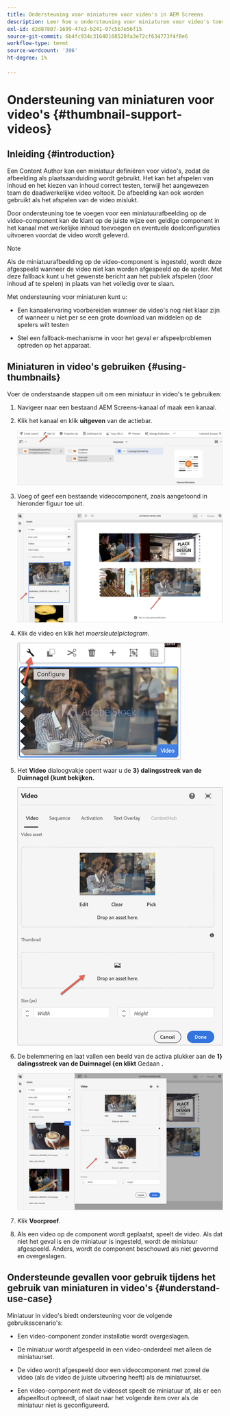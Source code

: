 ```yaml
---
title: Ondersteuning voor miniaturen voor video's in AEM Screens
description: Leer hoe u ondersteuning voor miniaturen voor video's toevoegt in AEM Screens.
exl-id: d2d87807-1699-47e3-b241-07c5b7e56f15
source-git-commit: 6b4fc934c31640168528fa3e72cf634773f4f8e6
workflow-type: tm+mt
source-wordcount: '396'
ht-degree: 1%

---
```


# Ondersteuning van miniaturen voor video&#39;s {#thumbnail-support-videos}

## Inleiding {#introduction}

Een Content Author kan een miniatuur definiëren voor video&#39;s, zodat de afbeelding als plaatsaanduiding wordt gebruikt. Het kan het afspelen van inhoud en het kiezen van inhoud correct testen, terwijl het aangewezen team de daadwerkelijke video voltooit. De afbeelding kan ook worden gebruikt als het afspelen van de video mislukt.

Door ondersteuning toe te voegen voor een miniatuurafbeelding op de video-component kan de klant op de juiste wijze een geldige component in het kanaal met werkelijke inhoud toevoegen en eventuele doelconfiguraties uitvoeren voordat de video wordt geleverd.

>[!NOTE]
>Als de miniatuurafbeelding op de video-component is ingesteld, wordt deze afgespeeld wanneer de video niet kan worden afgespeeld op de speler. Met deze fallback kunt u het gewenste bericht aan het publiek afspelen (door inhoud af te spelen) in plaats van het volledig over te slaan.

Met ondersteuning voor miniaturen kunt u:

* Een kanaalervaring voorbereiden wanneer de video&#39;s nog niet klaar zijn of wanneer u niet per se een grote download van middelen op de spelers wilt testen

* Stel een fallback-mechanisme in voor het geval er afspeelproblemen optreden op het apparaat.

## Miniaturen in video&#39;s gebruiken {#using-thumbnails}

Voer de onderstaande stappen uit om een miniatuur in video&#39;s te gebruiken:

1. Navigeer naar een bestaand AEM Screens-kanaal of maak een kanaal.

1. Klik het kanaal en klik **uitgeven** van de actiebar.

   ![afbeelding](/help/user-guide/assets/thumbnails/thumbnail-1.png)

1. Voeg of geef een bestaande videocomponent, zoals aangetoond in hieronder figuur toe uit.

   ![afbeelding](/help/user-guide/assets/thumbnails/thumbnail-2.png)

1. Klik de video en klik het *moersleutelpictogram*.

   ![afbeelding](/help/user-guide/assets/thumbnails/thumbnail-3.png)

1. Het **Video** dialoogvakje opent waar u de **3} dalingsstreek van de Duimnagel {kunt bekijken.**

   ![afbeelding](/help/user-guide/assets/thumbnails/thumbnail-4.png)

1. De belemmering en laat vallen een beeld van de activa plukker aan de **1} dalingsstreek van de Duimnagel {en klikt** Gedaan **.**

   ![afbeelding](/help/user-guide/assets/thumbnails/thumbnail-5.png)

1. Klik **Voorproef**.

1. Als een video op de component wordt geplaatst, speelt de video. Als dat niet het geval is en de miniatuur is ingesteld, wordt de miniatuur afgespeeld. Anders, wordt de component beschouwd als niet gevormd en overgeslagen.

## Ondersteunde gevallen voor gebruik tijdens het gebruik van miniaturen in video&#39;s {#understand-use-case}

Miniatuur in video&#39;s biedt ondersteuning voor de volgende gebruiksscenario&#39;s:

* Een video-component zonder installatie wordt overgeslagen.

* De miniatuur wordt afgespeeld in een video-onderdeel met alleen de miniatuurset.

* De video wordt afgespeeld door een videocomponent met zowel de video (als de video de juiste uitvoering heeft) als de miniatuurset.

* Een video-component met de videoset speelt de miniatuur af, als er een afspeelfout optreedt, of slaat naar het volgende item over als de miniatuur niet is geconfigureerd.
